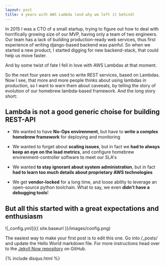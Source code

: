 ```yaml
---
layout: post
title: 4 years with AWS Lambda (and why we left it behind)
---
```


In 2015 I was a CTO of a small startup, trying to figure out how to deal with horrifically growing size of our MVP, having only a team of two engineers. Our team has a lack of building production-ready web services, thus first experience of writing django-based backend was painful. So when we started a new product, I started digging for new backend-stack, that could help us move faster.

And by some twist of fate I fell in love with AWS Lambdas at that moment.

So the next four years we used to write REST services, based on Lambdas. Now I see, that more and more people thinks about using lambdas in production, so I want to warn them about caveeats, by telling the story of evolution of our homebrew lambda-based framework. And the long story short:

## Lambda is not a good generic choise for building REST-API

* We wanted to have **No-Ops envirenment**, but have to **write a complex homebrew framework** for deploying and monitoring

* We wanted to forget about **scaling issues**, but in fact we **had to always keep an eye on the load metrics**, and configure homebrew envirenment-controller software to meet our SLA's

* We wanted **to stay ignorant about system administration**, but in fact **had to learn too much details about proprietary AWS technologies**

* We get **vendor-locked** for a long time, and loose ability to leverage an open-source python toolchain. What to say, we even **didn't have a debugging tools**!


## But all this started with a great expectations and enthusiasm



![_config.yml]({{ site.baseurl }}/images/config.png)

The easiest way to make your first post is to edit this one. Go into /_posts/ and update the Hello World markdown file. For more instructions head over to the [Jekyll Now repository](https://github.com/barryclark/jekyll-now) on GitHub.

{% include disqus.html %}
